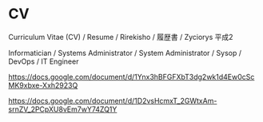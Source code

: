 # CV
Curriculum Vitae (CV) / Resume / Rirekisho / 履歴書 / Zyciorys
平成2

Informatician / Systems Administrator / System Administrator / Sysop / DevOps / IT Engineer

https://docs.google.com/document/d/1Ynx3hBFGFXbT3dg2wk1d4Ew0cScMK9xbxe-Xxh2923Q

https://docs.google.com/document/d/1D2vsHcmxT_2GWtxAm-srnZV_2PCpXU8vEm7wY74ZQ1Y


